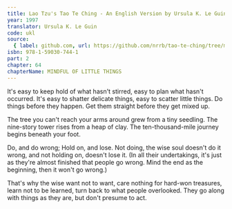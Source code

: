 ```yaml
---
title: Lao Tzu's Tao Te Ching - An English Version by Ursula K. Le Guin
year: 1997
translator: Ursula K. Le Guin
code: ukl
source:
  { label: github.com, url: https://github.com/nrrb/tao-te-ching/tree/master }
isbn: 978-1-59030-744-1
part: 2
chapter: 64
chapterName: MINDFUL OF LITTLE THINGS
---
```

It's easy to keep hold of what hasn't stirred,
easy to plan what hasn't occurred.
It's easy to shatter delicate things,
easy to scatter little things.
Do things before they happen.
Get them straight before they get mixed up.

The tree you can't reach your arms around
grew from a tiny seedling.
The nine-story tower rises
from a heap of clay.
The ten-thousand-mile journey
begins beneath your foot.

Do, and do wrong;
Hold on, and lose.
Not doing, the wise soul
doesn't do it wrong,
and not holding on,
doesn't lose it.
(In all their undertakings,
it's just as they're almost finished
that people go wrong.
Mind the end as the beginning,
then it won't go wrong.)

That's why the wise
want not to want,
care nothing for hard-won treasures,
learn not to be learned,
turn back to what people overlooked.
They go along with things as they are,
but don't presume to act.